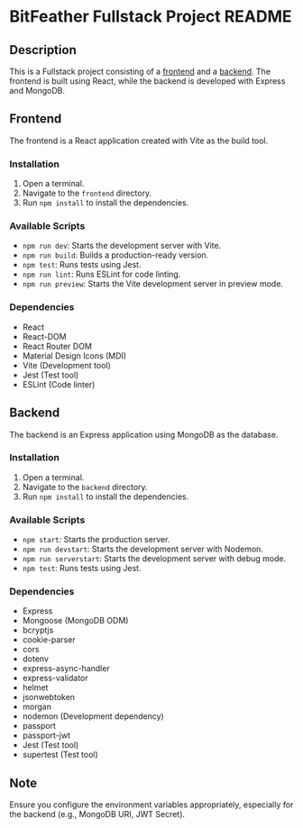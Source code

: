 # BitFeather Fullstack Project README

## Description

This is a Fullstack project consisting of a [frontend](https://github.com/DayanWalter/TOP-odinbook/tree/main/frontend)
and a [backend](https://github.com/DayanWalter/TOP-odinbook/tree/main/backend). The frontend is built using React, while the backend is developed with Express and MongoDB.

## Frontend

The frontend is a React application created with Vite as the build tool.

### Installation

1. Open a terminal.
2. Navigate to the `frontend` directory.
3. Run `npm install` to install the dependencies.

### Available Scripts

- `npm run dev`: Starts the development server with Vite.
- `npm run build`: Builds a production-ready version.
- `npm test`: Runs tests using Jest.
- `npm run lint`: Runs ESLint for code linting.
- `npm run preview`: Starts the Vite development server in preview mode.

### Dependencies

- React
- React-DOM
- React Router DOM
- Material Design Icons (MDI)
- Vite (Development tool)
- Jest (Test tool)
- ESLint (Code linter)

## Backend

The backend is an Express application using MongoDB as the database.

### Installation

1. Open a terminal.
2. Navigate to the `backend` directory.
3. Run `npm install` to install the dependencies.

### Available Scripts

- `npm start`: Starts the production server.
- `npm run devstart`: Starts the development server with Nodemon.
- `npm run serverstart`: Starts the development server with debug mode.
- `npm test`: Runs tests using Jest.

### Dependencies

- Express
- Mongoose (MongoDB ODM)
- bcryptjs
- cookie-parser
- cors
- dotenv
- express-async-handler
- express-validator
- helmet
- jsonwebtoken
- morgan
- nodemon (Development dependency)
- passport
- passport-jwt
- Jest (Test tool)
- supertest (Test tool)

## Note

Ensure you configure the environment variables appropriately, especially for the backend (e.g., MongoDB URI, JWT Secret).
